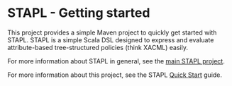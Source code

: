 STAPL - Getting started
=====================

This project provides a simple Maven project to quickly get started with STAPL. STAPL is a simple Scala DSL designed to express and evaluate attribute-based tree-structured policies (think XACML) easily.

For more information about STAPL in general, see the [main STAPL project][1].

For more information about this project, see the STAPL [Quick Start][2] guide.

 [1]: https://github.com/maartendecat/stapl
 [2]: https://github.com/maartendecat/stapl#getting-started
